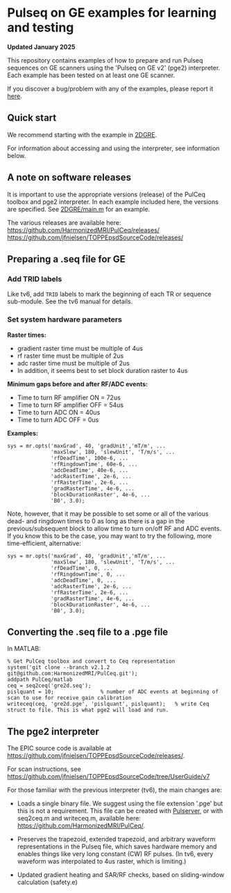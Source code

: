 # Pulseq on GE examples for learning and testing

**Updated January 2025**

This repository contains examples of how to prepare and run Pulseq sequences
on GE scanners using the 'Pulseq on GE v2' (pge2) interpreter.
Each example has been tested on at least one GE scanner.

If you discover a bug/problem with any of the examples, 
please report it [here](https://github.com/HarmonizedMRI/SequenceExamples-GE/issues).


## Quick start

We recommend starting with the example in [2DGRE](2DGRE).

For information about accessing and using the interpreter, see information below.


## A note on software releases

It is important to use the appropriate versions (release) of the PulCeq toolbox and pge2 interpreter.
In each example included here, the versions are specified. See [2DGRE/main.m](2DGRE/main.m) for an example.

The various releases are available here:  
https://github.com/HarmonizedMRI/PulCeq/releases/  
https://github.com/jfnielsen/TOPPEpsdSourceCode/releases/ 


## Preparing a .seq file for GE

### Add TRID labels

Like tv6, add `TRID` labels to mark the beginning of each TR or sequence sub-module. 
See the tv6 manual for details.

### Set system hardware parameters

**Raster times:**  
* gradient raster time must be multiple of 4us
* rf raster time must be multiple of 2us
* adc raster time must be multiple of 2us
* In addition, it seems best to set block duration raster to 4us

**Minimum gaps before and after RF/ADC events:**   
* Time to turn RF amplifier ON = 72us
* Time to turn RF amplifier OFF = 54us
* Time to turn ADC ON = 40us
* Time to turn ADC OFF = 0us

**Examples:**
```
sys = mr.opts('maxGrad', 40, 'gradUnit','mT/m', ...
              'maxSlew', 180, 'slewUnit', 'T/m/s', ...
              'rfDeadTime', 100e-6, ...
              'rfRingdownTime', 60e-6, ...
              'adcDeadTime', 40e-6, ...
              'adcRasterTime', 2e-6, ...
              'rfRasterTime', 2e-6, ...
              'gradRasterTime', 4e-6, ...
              'blockDurationRaster', 4e-6, ...
              'B0', 3.0);
```
Note, however, that it may be possible to set some or all of the various dead- and ringdown times to 0
as long as there is a gap in the previous/subsequent block to allow time 
to turn on/off RF and ADC events.
If you know this to be the case, you may want to try the following, more time-efficient, alternative:

```
sys = mr.opts('maxGrad', 40, 'gradUnit','mT/m', ...
              'maxSlew', 180, 'slewUnit', 'T/m/s', ...
              'rfDeadTime', 0, ...
              'rfRingdownTime', 0, ...
              'adcDeadTime', 0, ...
              'adcRasterTime', 2e-6, ...
              'rfRasterTime', 2e-6, ...
              'gradRasterTime', 4e-6, ...
              'blockDurationRaster', 4e-6, ...
              'B0', 3.0);
```

## Converting the .seq file to a .pge file

In MATLAB:
```
% Get PulCeq toolbox and convert to Ceq representation
system('git clone --branch v2.1.2 git@github.com:HarmonizedMRI/PulCeq.git');
addpath PulCeq/matlab
ceq = seq2ceq('gre2d.seq');
pislquant = 10;               % number of ADC events at beginning of scan to use for receive gain calibration
writeceq(ceq, 'gre2d.pge', 'pislquant', pislquant);   % write Ceq struct to file. This is what pge2 will load and run.
```


## The pge2 interpreter

The EPIC source code is available at 
https://github.com/jfnielsen/TOPPEpsdSourceCode/releases/.

For scan instructions, see https://github.com/jfnielsen/TOPPEpsdSourceCode/tree/UserGuide/v7

For those familiar with the previous interpreter (tv6), the main changes are:

* Loads a single binary file. We suggest using the file extension '.pge' but this is not a requirement. 
This file can be created with 
[Pulserver](https://github.com/INFN-MRI/pulserver/),
or with seq2ceq.m and writeceq.m, available here: https://github.com/HarmonizedMRI/PulCeq/.

* Preserves the trapezoid, extended trapezoid, and arbitrary waveform representations in the Pulseq file, 
  which saves hardware memory and enables things like very long constant (CW) RF pulses.
  (In tv6, every waveform was interpolated to 4us raster, which is limiting.)

* Updated gradient heating and SAR/RF checks, based on sliding-window calculation (safety.e)


